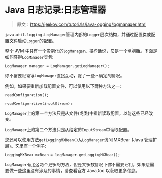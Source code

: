 # Java 日志记录:日志管理器

> 原文：<https://jenkov.com/tutorials/java-logging/logmanager.html>

`java.util.logging.LogManager`管理内部的`Logger`层次结构，并通过配置类或配置文件启动`Logger`的配置。

整个 JVM 中只有一个实例化的`LogManager`。换句话说，它是一个单胞胎。下面是如何获得`LogManager`实例:

```
LogManager manager = LogManager.getLogManager();

```

你不需要经常与`LogManager`直接互动，除了一些不确定的情况。

例如，如果要重新加载配置文件，可以使用以下两种方法之一:

```
readConfiguration();

readConfiguration(inputStream);

```

`LogManager`上的第一个方法只是从文件(或类)中重新读取配置，以防这些已经改变。

`LogManager`上的第二个方法只是从给定的`InputStream`中读取配置。

您还可以使用方法`getLoggingMXBean()`从`LogManager`访问 MXBean (Java 管理扩展)。这里有一个例子:

```
LoggingMXBean mxBean = logManager.getLoggingMXBean();

```

`LogManager`有比这两个更多的方法，但是大多数情况下你不需要它们。如果您需要做一些这里没有涉及的事情，请查看官方 JavaDoc 以获取更多信息。